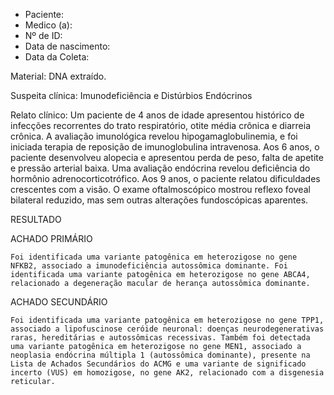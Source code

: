 - Paciente: 
- Medico (a):
- Nº de ID: 
- Data de nascimento:
- Data da Coleta:

Material: DNA extraído.

Suspeita clínica:  Imunodeficiência e Distúrbios Endócrinos

Relato clínico: Um paciente de 4 anos de idade apresentou histórico de infecções recorrentes do trato respiratório, otite média crônica e diarreia crônica. A avaliação imunológica revelou hipogamaglobulinemia, e foi iniciada terapia de reposição de imunoglobulina intravenosa. Aos 6 anos, o paciente desenvolveu alopecia e apresentou perda de peso, falta de apetite e pressão arterial baixa. Uma avaliação endócrina revelou deficiência do hormônio adrenocorticotrófico. Aos 9 anos, o paciente relatou dificuldades crescentes com a visão. O exame oftalmoscópico mostrou reflexo foveal bilateral reduzido, mas sem outras alterações fundoscópicas aparentes.

RESULTADO

ACHADO PRIMÁRIO

```Foi identificada uma variante patogênica em heterozigose no gene NFKB2, associado a imunodeficiência autossômica dominante. Foi identificada uma variante patogênica em heterozigose no gene ABCA4, relacionado a degeneração macular de herança autossômica dominante.```
       
ACHADO SECUNDÁRIO

```Foi identificada uma variante patogênica em heterozigose no gene TPP1, associado a lipofuscinose ceróide neuronal: doenças neurodegenerativas raras, hereditárias e autossômicas recessivas. Também foi detectada uma variante patogênica em heterozigose no gene MEN1, associado a neoplasia endócrina múltipla 1 (autossômica dominante), presente na Lista de Achados Secundários do ACMG e uma variante de significado incerto (VUS) em homozigose, no gene AK2, relacionado com a disgenesia reticular.```
